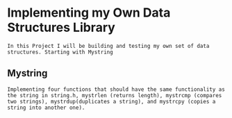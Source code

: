 # Implementing my Own Data Structures Library
	
	In this Project I will be building and testing my own set of data structures. Starting with Mystring

## Mystring
	Implementing four functions that should have the same functionality as the string in string.h, mystrlen (returns length), mystrcmp (compares two strings), mystrdup(duplicates a string), and mystrcpy (copies a string into another one).
